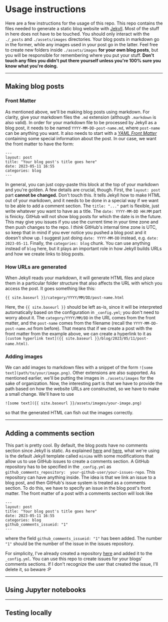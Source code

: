 # Usage instructions

Here are a few instructions for the usage of this repo. This repo contains the files needed to generate a static blog website with [Jekyll](https://jekyllrb.com/). Most of the stuff in here does not have to be touched. You should only interact with the `./_posts` and `./assets/images` directories. Your blog posts in markdown go in the former, while any images used in your post go in the latter. Feel free to create new folders inside `./assets/images` **for your own blog posts**, but you will be responsible for remembering where you put your stuff. **Don't touch any files you didn't put there yourself unless you're 100% sure you know what you're doing.**

---

## Making blog posts
### Front Matter
As mentioned above, we'll be making blog posts using markdown. For clarity, give your markdown files the `.md` extension (although `.markdown` is also valid). In order for your markdown file to be processed by Jekyll as a blog post, it needs to be named `YYYY-MM-DD-post-name.md`, where `post-name` can be anything you want. It also needs to start with a [*YAML Front Matter*](https://jekyllrb.com/docs/front-matter/) containing some special information about the post. In our case, we want the front matter to have the form:
```
---
layout: post
title: "Your blog post's title goes here"
date: 2023-05-11 16:55
categories: blog
---
```

In general, you can just copy-paste this block at the top of your markdown and you're golden. A few details are crucial, though. First, the `layout: post` part **cannot be changed.** Don't touch this. It tells Jekyll how to make HTML out of your markdown, and it needs to be done in a special way if we want to be able to add a comment section. The `title: "..."` part is flexible, just write whatever you want to have as a title. The `date: YYYY-MM-DD HH:MM` part is finicky. GitHub will not show blog posts for which the date is in the future. This may give you issues if you use the current time in your time zone and then push changes to the repo. I *think* GitHub's internal time zone is UTC, so keep that in mind if you ever notice you pushed a blog post and it doesn't show up. I suggest just doing `date: YYYY-MM-DD` instead, e.g. `date: 2023-05-11`. Finally, the `categories: blog` chunk. You can use anything instead of `blog` here, but it plays an important role in how Jekyll builds URLs and how we create links to blog posts.

### How URLs are generated
 When Jekyll reads your markdown, it will generate HTML files and place them in a particular folder structure that also affects the URL with which you access the post. It goes something like this:
```
{{ site.baseurl }}/category/YYYY/MM/DD/post-name.html
```
Here, the `{{ site.baseurl }}` should be left as-is, since it will be interpreted automatically based on the configuration in `_config.yml`; you don't need to worry about it. The `category/YYYY/MM/DD` in the URL comes from the front matter, and the `post-name` comes from the filename (recall the `YYYY-MM-DD-post-name.md` from before). That means that if we create a post with the front matter from the example above, we can create a hyperlink to it as ```[custom hyperlink text]({{ site.baseurl }}/blog/2023/05/11/post-name.html)```.

### Adding images
We can add images to markdown files with a snippet of the form `![some text](path/to/your/image.png)`. Other extensions are also supported. As mentioned earlier, we'll be putting the images in `./assets/images` for the sake of organization. Now, the interesting part is that we have to provide the path based on how the website URLs are constructed, so we have to make a small change. We'll have to use
```
![some text]({{ site.baseurl }}/assets/images/your-image.png)
```
so that the generated HTML can fish out the images correctly.

---
## Adding a comments section
This part is pretty cool. By default, the blog posts have no comments section since Jekyll is static. As explained [here](https://dc25.github.io/myBlog/2017/06/24/using-github-comments-in-a-jekyll-blog.html) and [here](https://github.com/dc25/minimaWithGithubComments), what we're using is the default Jekyll template called `minima` with some modifications that allow us to use GitHub issues to create a comments section. A GitHub repository has to be specified in the `_config.yml` as `github_comments_repository:  your-github-user/your-issues-repo`. This repository can have anything inside. The idea is that we link an issue to a blog post, and then GitHub's issue system is treated as a comments section. To do this, we have to specify an issue in the blog post's front matter. The front matter of a post with a comments section will look like
```
---
layout: post
title: "Your blog post's title goes here"
date: 2023-05-11 16:55
categories: blog
github_comments_issueid: "1"
---
```
where the field `github_comments_issueid: "1"` has been added. The number `"1"` should be the number of the issue in the issues repository. 

For simplicity, I've already created a repository [here](https://github.com/3ddP/sigmasense-comments) and added it to the `_config.yml`. You can use this repo to create issues for your blogs' comments sections. If I don't recognize the user that created the issue, I'll delete it, so beware :P

---
## Using Jupyter notebooks

---
## Testing locally